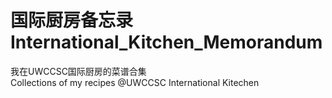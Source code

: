 # 国际厨房备忘录 International_Kitchen_Memorandum
我在UWCCSC国际厨房的菜谱合集\
Collections of my recipes @UWCCSC International Kitechen
